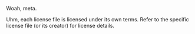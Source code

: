 Woah, meta.

Uhm, each license file is licensed under its own terms. Refer to the specific license file (or its creator) for license details.
